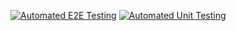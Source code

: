 [![Automated E2E Testing](https://github.com/Skr3d3/cypress-test/actions/workflows/e2e-test.yml/badge.svg)](https://github.com/Skr3d3/cypress-test/actions/workflows/e2e-test.yml)
[![Automated Unit Testing](https://github.com/Skr3d3/cypress-test/actions/workflows/unit-test.yml/badge.svg)](https://github.com/Skr3d3/cypress-test/actions/workflows/unit-test.yml)
